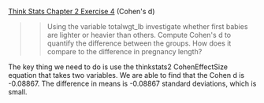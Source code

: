 [Think Stats Chapter 2 Exercise 4](http://greenteapress.com/thinkstats2/html/thinkstats2003.html#toc24) (Cohen's d)

>> Using the variable totalwgt_lb investigate whether first babies are lighter or heavier than others. Compute Cohen's d to quantify the difference between the groups. How does it compare to the difference in pregnancy length? 

The key thing we need to do is use the thinkstats2 CohenEffectSize equation that takes two variables. We are able to find that the Cohen d is -0.08867. The difference in means is -0.08867 standard deviations, which is small. 
